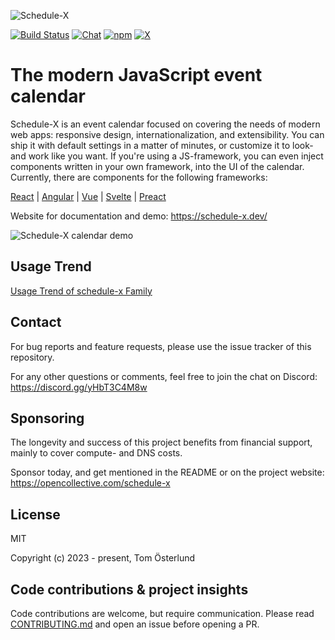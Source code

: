 ![Schedule-X](https://schedule-x.s3.eu-west-1.amazonaws.com/schedule-x-logo.png)

[![Build Status](https://github.com/schedule-x/schedule-x/actions/workflows/build-library.yml/badge.svg)](https://github.com/schedule-x/schedule-x/actions/workflows/build-library.yml)
[![Chat](https://img.shields.io/badge/chat-on%20discord-7289da.svg?sanitize=true)](https://discord.gg/yHbT3C4M8w)
[![npm](https://img.shields.io/npm/dm/@schedule-x/calendar)](https://www.npmjs.com/package/@schedule-x/calendar)
[![X](https://img.shields.io/twitter/url?url=https://x.com/ScheduleX_&label=Follow%20on%20X)](https://x.com/ScheduleX_)

# The modern JavaScript event calendar

Schedule-X is an event calendar focused on covering the needs of modern web apps: responsive design, 
internationalization, and extensibility. You can ship it with default settings in a matter of minutes, or customize
it to look- and work like you want. If you're using a JS-framework, you can even inject components written in your 
own framework, into the UI of the calendar. Currently, there are components for the following frameworks:

[React](https://schedule-x.dev/docs/frameworks/react) | [Angular](https://schedule-x.dev/docs/frameworks/angular) | [Vue](https://schedule-x.dev/docs/frameworks/vue) | [Svelte](https://schedule-x.dev/docs/frameworks/svelte) | [Preact](https://schedule-x.dev/docs/frameworks/preact)

Website for documentation and demo: https://schedule-x.dev/

![Schedule-X calendar demo](https://schedule-x.s3.eu-west-1.amazonaws.com/schedule-x-demo-readme-480p-15fps.gif)

## Usage Trend
[Usage Trend of schedule-x Family](https://npm-compare.com/@schedule-x/angular,@schedule-x/calendar,@schedule-x/events-service,@schedule-x/preact,@schedule-x/react,@schedule-x/svelte,@schedule-x/theme-default,@schedule-x/vue)

## Contact

For bug reports and feature requests, please use the issue tracker of this repository.

For any other questions or comments, feel free to join the chat on Discord: https://discord.gg/yHbT3C4M8w

## Sponsoring

The longevity and success of this project benefits from financial support, mainly to cover compute- and DNS costs.

Sponsor today, and get mentioned in the README or on the project website: https://opencollective.com/schedule-x

## License

MIT

Copyright (c) 2023 - present, Tom Österlund

## Code contributions & project insights

Code contributions are welcome, but require communication. Please read [CONTRIBUTING.md](https://github.com/schedule-x/schedule-x/blob/main/.github/contributing.md) and open an issue before 
opening a PR.
